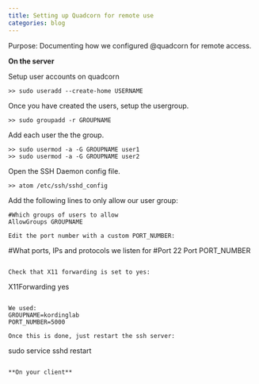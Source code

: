 ```yaml
---
title: Setting up Quadcorn for remote use
categories: blog
---
```


Purpose: Documenting how we configured @quadcorn for remote access.


**On the server**

Setup user accounts on quadcorn
```
>> sudo useradd --create-home USERNAME
```

Once you have created the users, setup the usergroup.
```
>> sudo groupadd -r GROUPNAME
```

Add each user the the group.
```
>> sudo usermod -a -G GROUPNAME user1
>> sudo usermod -a -G GROUPNAME user2
```

Open the SSH Daemon config file.
```
>> atom /etc/ssh/sshd_config
```

Add the following lines to only allow our user group:
```
#Which groups of users to allow
AllowGroups GROUPNAME

Edit the port number with a custom PORT_NUMBER:

```
#What ports, IPs and protocols we listen for
#Port 22
Port PORT_NUMBER
```

Check that X11 forwarding is set to yes:
```
X11Forwarding yes
```

We used:
GROUPNAME=kordinglab
PORT_NUMBER=5000

Once this is done, just restart the ssh server:
```
sudo service sshd restart
```

**On your client**
